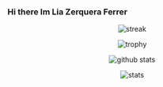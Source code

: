 ### Hi there Im Lia Zerquera Ferrer 

<div style="text-align: center;">

![streak](https://github-readme-streak-stats.herokuapp.com/?user=javieroramas)

![trophy](https://github-profile-trophy.vercel.app/?username=lia001218s&column=3&margin-w=15&margin-h=15)

![github stats](https://github-readme-stats.vercel.app/api?username=lia001218)

![stats](https://cr-skills-chart-widget.azurewebsites.net/api/api?username=lia001218)

</div>
